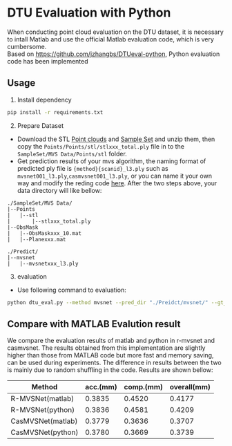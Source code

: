 # DTU Evaluation with Python
When conducting point cloud evaluation on the DTU dataset, it is necessary to intall Matlab and use the official Matlab evaluation code, which is very cumbersome.   
Based on https://github.com/jzhangbs/DTUeval-python, Python evaluation code has been implemented


## Usage
1. Install dependency 
```bash
pip install -r requirements.txt
```
2. Prepare Dataset
- Download the STL [Point clouds](http://roboimagedata2.compute.dtu.dk/data/MVS/Points.zip) and [Sample Set](http://roboimagedata2.compute.dtu.dk/data/MVS/SampleSet.zip) and unzip them, then copy the `Points/Points/stl/stlxxx_total.ply` file in to the `SampleSet/MVS Data/Points/stl` folder.
- Get prediction results of your mvs algorithm, the naming format of predicted ply file is `{method}{scanid}_l3.ply` such as `mvsnet001_l3.ply`,`casmvsnet001_l3.ply`, or you can name it your own way and modify the reding code [here](http://github.com/Gwencong/utils.py/Line134). 
After the two steps above, your data directory will like bellow:
```
./SampleSet/MVS Data/
|--Points
|   |--stl
|       |--stlxxx_total.ply
|--ObsMask
|   |--ObsMaskxxx_10.mat
|   |--Planexxx.mat

./Predict/
|--mvsnet
|   |--mvsnetxxx_l3.ply
```

3. evaluation
- Use following command to evaluation:
```bash
python dtu_eval.py --method mvsnet --pred_dir "./Preidct/mvsnet/" --gt_dir "./SampleSet/MVS Data"
```


## Compare with MATLAB Evalution result
We compare the evaluation results of matlab and python in r-mvsnet and casmvsnet. The results obtained from this implementation are slightly higher than those from MATLAB code but more fast and memory saving, can be used during experiments. The difference in results between the two is mainly due to random shuffling in the code. Results are shown bellow:

|Method|acc.(mm)|comp.(mm)|overall(mm)|
|------|--------|---------|-----------|
|R-MVSNet(matlab)|0.3835|0.4520|0.4177|
|R-MVSNet(python)|0.3836|0.4581|0.4209|
|CasMVSNet(matlab)|0.3779|0.3636|0.3707|
|CasMVSNet(python)|0.3780|0.3669|0.3739|